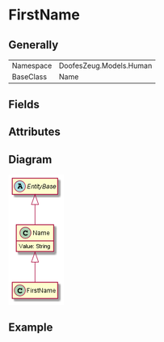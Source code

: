 ﻿# FirstName

## Generally

|||
|-|-|
|Namespace|DoofesZeug.Models.Human|
|BaseClass|Name|

## Fields

## Attributes

## Diagram

![FirstName.png](./FirstName.png "FirstName")

## Example

